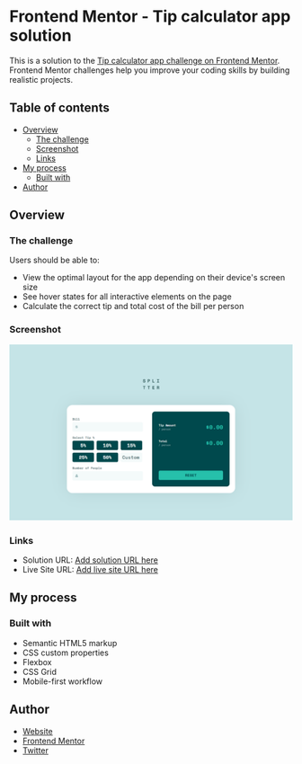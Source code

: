 # Frontend Mentor - Tip calculator app solution

This is a solution to the [Tip calculator app challenge on Frontend Mentor](https://www.frontendmentor.io/challenges/tip-calculator-app-ugJNGbJUX). Frontend Mentor challenges help you improve your coding skills by building realistic projects.

## Table of contents

  - [Overview](#overview)
    - [The challenge](#the-challenge)
    - [Screenshot](#screenshot)
    - [Links](#links)
  - [My process](#my-process)
    - [Built with](#built-with)
  - [Author](#author)

## Overview

### The challenge

Users should be able to:

- View the optimal layout for the app depending on their device's screen size
- See hover states for all interactive elements on the page
- Calculate the correct tip and total cost of the bill per person

### Screenshot

![](./images/screenshot.png)

### Links

- Solution URL: [Add solution URL here](https://github.com/crisleoc/tip-calculator-app)
- Live Site URL: [Add live site URL here](https://crisleoc.github.io/tip-calculator-app/)

## My process

### Built with

- Semantic HTML5 markup
- CSS custom properties
- Flexbox
- CSS Grid
- Mobile-first workflow

## Author

- [Website](https://crisleoc.github.io/)
- [Frontend Mentor](https://www.frontendmentor.io/profile/crisleoc)
- [Twitter](https://www.twitter.com/crisleooc)